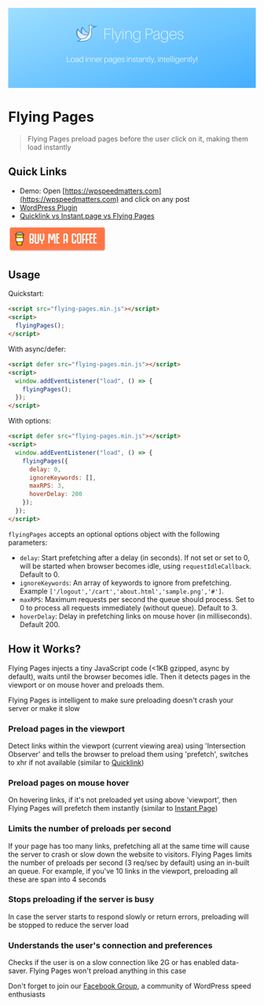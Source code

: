 <p align="center">
  <img src="cover.png">
</p>

# Flying Pages

> Flying Pages preload pages before the user click on it, making them load instantly

## Quick Links

- Demo: Open [https://wpspeedmatters.com](https://wpspeedmatters.com) and click on any post
- [WordPress Plugin](https://wordpress.org/plugins/flying-pages/)
- [Quicklink vs Instant.page vs Flying Pages](https://wpspeedmatters.com/quicklink-vs-instant-page-vs-flying-pages/)

<a href="https://www.paypal.me/gijo/" target="_blank"><img src="buy-me-a-coffee.png" alt="Buy Me A Coffee"></a>

## Usage

Quickstart:

```html
<script src="flying-pages.min.js"></script>
<script>
  flyingPages();
</script>
```

With async/defer:

```html
<script defer src="flying-pages.min.js"></script>
<script>
  window.addEventListener("load", () => {
    flyingPages();
  });
</script>
```

With options:

```html
<script defer src="flying-pages.min.js"></script>
<script>
  window.addEventListener("load", () => {
    flyingPages({
      delay: 0,
      ignoreKeywords: [],
      maxRPS: 3,
      hoverDelay: 200
    });
  });
</script>
```

`flyingPages` accepts an optional options object with the following parameters:

- `delay`: Start prefetching after a delay (in seconds). If not set or set to 0, will be started when browser becomes idle, using `requestIdleCallback`. Default to 0.
- `ignoreKeywords`: An array of keywords to ignore from prefetching. Example `['/logout','/cart','about.html','sample.png','#']`.
- `maxRPS`: Maximum requests per second the queue should process. Set to 0 to process all requests immediately (without queue). Default to 3.
- `hoverDelay`: Delay in prefetching links on mouse hover (in milliseconds). Default 200.

## How it Works?

Flying Pages injects a tiny JavaScript code (<1KB gzipped, async by default), waits until the browser becomes idle. Then it detects pages in the viewport or on mouse hover and preloads them.

Flying Pages is intelligent to make sure preloading doesn't crash your server or make it slow

### Preload pages in the viewport

Detect links within the viewport (current viewing area) using 'Intersection Observer' and tells the browser to preload them using 'prefetch', switches to xhr if not available (similar to [Quicklink](https://github.com/GoogleChromeLabs/quicklink))

### Preload pages on mouse hover

On hovering links, if it's not preloaded yet using above 'viewport', then Flying Pages will prefetch them instantly (similar to [Instant Page](https://instant.page/))

### Limits the number of preloads per second

If your page has too many links, prefetching all at the same time will cause the server to crash or slow down the website to visitors. Flying Pages limits the number of preloads per second (3 req/sec by default) using an in-built an queue. For example, if you've 10 links in the viewport, preloading all these are span into 4 seconds

### Stops preloading if the server is busy

In case the server starts to respond slowly or return errors, preloading will be stopped to reduce the server load

### Understands the user's connection and preferences

Checks if the user is on a slow connection like 2G or has enabled data-saver. Flying Pages won't preload anything in this case

Don't forget to join our [Facebook Group](https://www.facebook.com/groups/wpspeedmatters/), a community of WordPress speed enthusiasts
